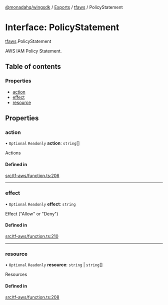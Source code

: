 [@monadahq/wingsdk](../README.md) / [Exports](../modules.md) / [tfaws](../modules/tfaws.md) / PolicyStatement

# Interface: PolicyStatement

[tfaws](../modules/tfaws.md).PolicyStatement

AWS IAM Policy Statement.

## Table of contents

### Properties

- [action](tfaws.PolicyStatement.md#action)
- [effect](tfaws.PolicyStatement.md#effect)
- [resource](tfaws.PolicyStatement.md#resource)

## Properties

### action

• `Optional` `Readonly` **action**: `string`[]

Actions

#### Defined in

[src/tf-aws/function.ts:206](https://github.com/monadahq/winglang/blob/438eedb/libs/wingsdk/src/tf-aws/function.ts#L206)

___

### effect

• `Optional` `Readonly` **effect**: `string`

Effect ("Allow" or "Deny")

#### Defined in

[src/tf-aws/function.ts:210](https://github.com/monadahq/winglang/blob/438eedb/libs/wingsdk/src/tf-aws/function.ts#L210)

___

### resource

• `Optional` `Readonly` **resource**: `string` \| `string`[]

Resources

#### Defined in

[src/tf-aws/function.ts:208](https://github.com/monadahq/winglang/blob/438eedb/libs/wingsdk/src/tf-aws/function.ts#L208)
